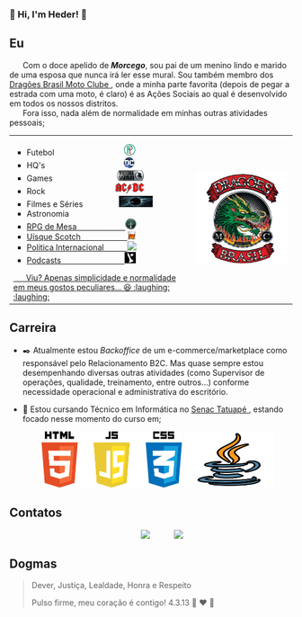 ### :bat: Hi, I'm Heder! :bat:

## Eu
  &nbsp;&nbsp;&nbsp;&nbsp;&nbsp; Com o doce apelido de ***Morcego***, sou pai de um menino lindo e marido de uma esposa que nunca irá ler esse mural. Sou também membro dos <a href="https://www.facebook.com/dragoesmcbrasil/" target="_blank" rel="external"> Dragões Brasil Moto Clube </a>, onde a minha parte favorita (depois de pegar a estrada com uma moto, é claro) é as Ações Sociais ao qual é desenvolvido em todos os nossos distritos.<br>
  &nbsp;&nbsp;&nbsp;&nbsp;&nbsp; Fora isso, nada além de normalidade em minhas outras atividades pessoais;<br>
 <!-- Tabela para informações + imagens --> 
  <table>
    <tr>
      <td>
  <ul type="square">
    <li> Futebol &nbsp;&nbsp;&nbsp;&nbsp;&nbsp;&nbsp;&nbsp;&nbsp;&nbsp;&nbsp;&nbsp;&nbsp;&nbsp;&nbsp;&nbsp;&nbsp;&nbsp;&nbsp;&nbsp;&nbsp;&nbsp;&nbsp;&nbsp;&nbsp;&nbsp;&nbsp;&nbsp;&nbsp;&nbsp;&nbsp;&nbsp;  
      <a href="https://www.palmeiras.com.br/pt-br/home/"> <img width="20" height="20"      src="https://github.com/MorcegoH/icons/blob/20c0b83e0ab17ded62922127196c1f896e2e7865/pi.png"> </a>                   
    </li>
    <!--
     -->
    <li> HQ's &nbsp;&nbsp;&nbsp;&nbsp;&nbsp;&nbsp;&nbsp;&nbsp;&nbsp;&nbsp;&nbsp;&nbsp;&nbsp;&nbsp;&nbsp;&nbsp;&nbsp;&nbsp;&nbsp;&nbsp;&nbsp;&nbsp;&nbsp;&nbsp;&nbsp;&nbsp;&nbsp;&nbsp;&nbsp;&nbsp;&nbsp;&nbsp;&nbsp;&nbsp;&nbsp;
    <a href="https://www.lojadccomics.com.br/"> <img width="20" height="20" src="https://github.com/MorcegoH/icons/blob/20c0b83e0ab17ded62922127196c1f896e2e7865/dcicon.png">       </a>                           
    </li>
      <!--
     -->
    <li> Games &nbsp;&nbsp;&nbsp;&nbsp;&nbsp;&nbsp;&nbsp;&nbsp;&nbsp;&nbsp;&nbsp;&nbsp;&nbsp;&nbsp;&nbsp;&nbsp;&nbsp;&nbsp;&nbsp;&nbsp;&nbsp;&nbsp;&nbsp;&nbsp;&nbsp;&nbsp;&nbsp;&nbsp;  
    <a href="https://www.totalwar.com"> <img width="50" height="20"  src="https://github.com/MorcegoH/icons/blob/119722fd4f9015f1010a6facf1196e7d376ed946/Total_War_logo.png">
    </a>  
    </li>
      <!--
     -->
    <li> Rock   &nbsp;&nbsp;&nbsp;&nbsp;&nbsp;&nbsp;&nbsp;&nbsp;&nbsp;&nbsp;&nbsp;&nbsp;&nbsp;&nbsp;&nbsp;&nbsp;&nbsp;&nbsp;&nbsp;&nbsp;&nbsp;&nbsp;&nbsp;&nbsp;&nbsp;&nbsp;&nbsp;&nbsp;&nbsp;&nbsp;&nbsp;  
    <a href="https://pwrup.acdc.com/"> <img width="52" height="20"  src="https://github.com/MorcegoH/icons/blob/c689f6cf50e99cf76b6c803d48523366d3a72af5/acdci.png"> </a> 
    </li>
      <!--
     -->
    <li> Filmes e Séries  &nbsp;&nbsp;&nbsp;&nbsp;&nbsp;&nbsp;&nbsp;&nbsp;&nbsp;&nbsp;&nbsp;&nbsp;&nbsp;&nbsp;&nbsp;                     
    <a href="https://expanse.fandom.com/wiki/The_Expanse_(TV)"> <img width="60" height="20"    src="https://github.com/MorcegoH/icons/blob/e5f4063beec9b953ef20f833c15d2ef72e3ab577/expanse.jpg"> <a/>      
    </li>
      <!--
     -->
    <li> Astronomia &nbsp;&nbsp;&nbsp;&nbsp;&nbsp;&nbsp;&nbsp;&nbsp;&nbsp;&nbsp;&nbsp;&nbsp;&nbsp;&nbsp;&nbsp;&nbsp;&nbsp;&nbsp;&nbsp;&nbsp;&nbsp;&nbsp;&nbsp;&nbsp;                 <a href="https://www.todamateria.com.br/astronomia/#:~:text=A%20Astronomia%20%C3%A9%20uma%20ci%C3%AAncia,de%20curiosidade%20entre%20os%20homens.&text=Os%20principais%20temas%20de%20pesquisa,%2C%20lua%2C%20sol%20e%20astros."<img width="20" height="20" src="https://github.com/MorcegoH/icons/blob/76c603f704e8ee0b807af07d97b66ba993e4bf68/iconastro.png">         
    </li>
      <!--
     -->
    <li> RPG de Mesa &nbsp;&nbsp;&nbsp;&nbsp;&nbsp;&nbsp;&nbsp;&nbsp;&nbsp;&nbsp;&nbsp;&nbsp;&nbsp;&nbsp;&nbsp;&nbsp;&nbsp;&nbsp;&nbsp;&nbsp;&nbsp;                 
      <img width="20" height="20" src="https://github.com/MorcegoH/icons/blob/8db320512d20b2824477dbcc1b9f7f7abeaeef10/iconrpg.png">         
    </li>
    <!--
     -->
    <li> Uísque Scotch  &nbsp;&nbsp;&nbsp;&nbsp;&nbsp;&nbsp;&nbsp;&nbsp;&nbsp;&nbsp;&nbsp;&nbsp;&nbsp;&nbsp;&nbsp;&nbsp;&nbsp;&nbsp;&nbsp;&nbsp;
      <img width="15" height="15" src="https://github.com/MorcegoH/icons/blob/1baad0edd5ce989227ff0d67a5928410f4dea7d2/iconwsk.png">             
    </li>
    <!--
     -->
    <li> Politica Internacional &nbsp;&nbsp;&nbsp;&nbsp;&nbsp;&nbsp;&nbsp;&nbsp;&nbsp;
      <img width="20" heigth="20" src="https://logodownload.org/wp-content/uploads/2015/05/onu-logo-1.png">
    </li>
    <!--
     -->
    <li> Podcasts &nbsp;&nbsp;&nbsp;&nbsp;&nbsp;&nbsp;&nbsp;&nbsp;&nbsp;&nbsp;&nbsp;&nbsp;&nbsp;&nbsp;&nbsp;&nbsp;&nbsp;&nbsp;&nbsp;&nbsp;&nbsp;&nbsp;&nbsp;&nbsp;&nbsp;&nbsp;&nbsp;&nbsp;
      <img width="20" heigth="20" src="https://github.com/MorcegoH/icons/blob/036bfa6e35dbde7bc47eac8c0b7028b0a98516d6/xadverb.png">  
    </li>
  </ul>  
  &nbsp;&nbsp;&nbsp;&nbsp;&nbsp; Viu? Apenas simplicidade e normalidade em meus gostos peculiares... 😆 :laughing: :laughing:
     </td>
     <td>
         <p align="right"> 
          <a href="https://www.facebook.com/dragoesmcbrasil/" target="_blank" rel="external">
          <img src="https://github.com/MorcegoH/icons/blob/20c0b83e0ab17ded62922127196c1f896e2e7865/dragicon.png"></a>
          </p> 
     </td>
  </tr>
 </table>

## Carreira
- :black_nib: Atualmente estou *Backoffice* de um e-commerce/marketplace como responsável pelo Relacionamento B2C. Mas quase sempre estou desempenhando diversas outras atividades (como Supervisor de operações, qualidade, treinamento, entre outros...) conforme necessidade operacional e administrativa do escritório.

- :floppy_disk: Estou cursando Técnico em Informática no <a href="https://www.sp.senac.br/senac-tatuape-cel-luis-americano"> Senac Tatuapé </a>, estando focado nesse momento do curso em; 
   <p align="center">
        <img width="250" height="100" src="https://github.com/MorcegoH/icons/blob/3ec4201ae2ea86d19095eeac6c1b481f9cacd7b6/3icons.png">
        <img width="160" height="100" src="https://github.com/MorcegoH/icons/blob/b3b9db3c6a6ae354d5c46c3a16b969a0d6c14d41/javaicon.png">
   </p>
   

## Contatos
<p align="center">
    &nbsp;&nbsp;&nbsp;&nbsp;&nbsp;&nbsp;&nbsp;&nbsp;&nbsp;
    <a href="mailto:heder.lsantos@gmail.com" style="text-decoration:none">
        <img src="https://img.shields.io/badge/gmail-D14836?&style=for-the-badge&logo=gmail&logoColor=white&link=mailto:heder.lsantos@gmail.com">
    </a>
    &nbsp;&nbsp;&nbsp;&nbsp;&nbsp;&nbsp;&nbsp;&nbsp;&nbsp;
    <a href="https://www.linkedin.com/in/heder-santos/" target="_blank" rel="external">
        <img src="https://img.shields.io/badge/linkedin-%230077B5.svg?&style=for-the-badge&logo=linkedin&logoColor=white&link=mailto:https://www.linkedin.com/in/heder-santos/">
    </a>
</p>

## Dogmas
> Dever, Justiça, Lealdade, Honra e Respeito 
> 
> Pulso firme, meu coração é contigo! 4.3.13 👊 :heart: 🐲

